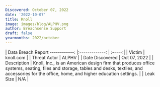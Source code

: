```yaml
---
Discovered: October 07, 2022
date: '2022-10-07'
title: Knoll
image: images/blog/ALPHV.png
author: Breachsense Support
draft: false
yearmonths: 2022/october
---
```



| Data Breach Report
------------:     |:-------------:    | :-----:|
| Victim      | knoll.com      | 
| Threat Actor      | ALPHV      | 
| Date Discovered      | Oct 07, 2022      | 
| Description      | Knoll, Inc., is an American design firm that produces office systems, seating, files and storage, tables and desks, textiles, and accessories for the office, home, and higher education settings.      | 
| Leak Size      | N/A      | 

